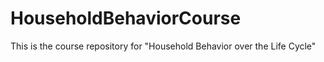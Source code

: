 # HouseholdBehaviorCourse
This is the course repository for "Household Behavior over the Life Cycle"
